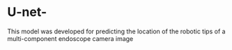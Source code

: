 # U-net-
This model was developed for predicting the location of the  robotic tips of a multi-component endoscope camera image
